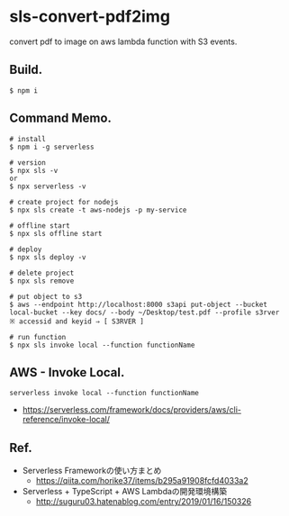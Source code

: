 # sls-convert-pdf2img
convert pdf to image on aws lambda function with S3 events.

## Build.

```
$ npm i
```

## Command Memo.

```
# install
$ npm i -g serverless

# version
$ npx sls -v
or
$ npx serverless -v

# create project for nodejs
$ npx sls create -t aws-nodejs -p my-service

# offline start
$ npx sls offline start

# deploy 
$ npx sls deploy -v

# delete project
$ npx sls remove

# put object to s3
$ aws --endpoint http://localhost:8000 s3api put-object --bucket local-bucket --key docs/ --body ~/Desktop/test.pdf --profile s3rver
※ accessid and keyid ⇒ [ S3RVER ]

# run function
$ npx sls invoke local --function functionName

```

## AWS - Invoke Local.

```
serverless invoke local --function functionName
```
* https://serverless.com/framework/docs/providers/aws/cli-reference/invoke-local/


## Ref.
* Serverless Frameworkの使い方まとめ
	* https://qiita.com/horike37/items/b295a91908fcfd4033a2
* Serverless + TypeScript + AWS Lambdaの開発環境構築
	* http://suguru03.hatenablog.com/entry/2019/01/16/150326